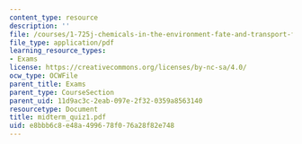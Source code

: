 ```yaml
---
content_type: resource
description: ''
file: /courses/1-725j-chemicals-in-the-environment-fate-and-transport-fall-2004/e8bbb6c8e48a499678f076a28f82e748_midterm_quiz1.pdf
file_type: application/pdf
learning_resource_types:
- Exams
license: https://creativecommons.org/licenses/by-nc-sa/4.0/
ocw_type: OCWFile
parent_title: Exams
parent_type: CourseSection
parent_uid: 11d9ac3c-2eab-097e-2f32-0359a8563140
resourcetype: Document
title: midterm_quiz1.pdf
uid: e8bbb6c8-e48a-4996-78f0-76a28f82e748
---
```

